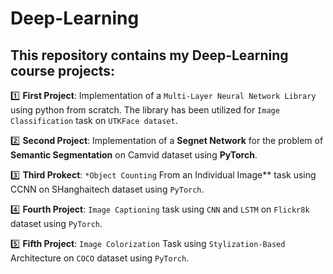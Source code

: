 # Deep-Learning
 ## This repository contains my **Deep-Learning** course projects:

:one: **First Project**: Implementation of  a ```Multi-Layer Neural Network Library``` using python from scratch. The library has been utilized for ``Image Classification`` task on `UTKFace dataset`.

 :two: **Second Project**: Implementation of a **Segnet Network** for the problem of **Semantic Segmentation** on Camvid dataset using **PyTorch**.

:three: **Third Prokect**: `*Object Counting` From an Individual Image** task using CCNN on SHanghaitech dataset using `PyTorch`.

:four: **Fourth Project**: `Image Captioning` task using `CNN` and `LSTM` on `Flickr8k` dataset using `PyTorch`.

:five: **Fifth Project**: `Image Colorization` Task using `Stylization-Based` Architecture on `COCO` dataset using `PyTorch`.
